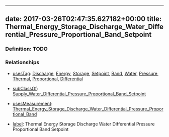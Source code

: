 
---
date: 2017-03-26T02:47:35.627182+00:00
title: Thermal_Energy_Storage_Discharge_Water_Differential_Pressure_Proportional_Band_Setpoint
---
### Definition: TODO

### Relationships

* [usesTag](https://brickschema.org/schema/1.0/BrickFrame#usesTag): [Discharge](https://brickschema.org/schema/1.0/BrickTag#Discharge), [Energy](https://brickschema.org/schema/1.0/BrickTag#Energy), [Storage](https://brickschema.org/schema/1.0/BrickTag#Storage), [Setpoint](https://brickschema.org/schema/1.0/BrickTag#Setpoint), [Band](https://brickschema.org/schema/1.0/BrickTag#Band), [Water](https://brickschema.org/schema/1.0/BrickTag#Water), [Pressure](https://brickschema.org/schema/1.0/BrickTag#Pressure), [Thermal](https://brickschema.org/schema/1.0/BrickTag#Thermal), [Proportional](https://brickschema.org/schema/1.0/BrickTag#Proportional), [Differential](https://brickschema.org/schema/1.0/BrickTag#Differential)

* [subClassOf](http://www.w3.org/2000/01/rdf-schema#subClassOf): [Supply_Water_Differential_Pressure_Proportional_Band_Setpoint](https://brickschema.org/schema/1.0/Brick#Supply_Water_Differential_Pressure_Proportional_Band_Setpoint)

* [usesMeasurement](https://brickschema.org/schema/1.0/BrickFrame#usesMeasurement): [Thermal_Energy_Storage_Discharge_Water_Differential_Pressure_Proportional_Band](https://brickschema.org/schema/1.0/Brick#Thermal_Energy_Storage_Discharge_Water_Differential_Pressure_Proportional_Band)

* [label](http://www.w3.org/2000/01/rdf-schema#label): Thermal Energy Storage Discharge Water Differential Pressure Proportional Band Setpoint
